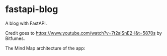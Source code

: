 # fastapi-blog
A blog with FastAPI.

Credit goes to https://www.youtube.com/watch?v=7t2alSnE2-I&t=5870s by Bitfumes.

 The Mind Map architecture of the app:

